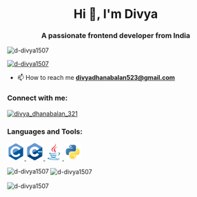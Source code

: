 <h1 align="center">Hi 👋, I'm Divya</h1>
<h3 align="center">A passionate frontend developer from India</h3>

<p align="left"> <img src="https://komarev.com/ghpvc/?username=d-divya1507&label=Profile%20views&color=0e75b6&style=flat" alt="d-divya1507" /> </p>

<p align="left"> <a href="https://github.com/ryo-ma/github-profile-trophy"><img src="https://github-profile-trophy.vercel.app/?username=d-divya1507" alt="d-divya1507" /></a> </p>

- 📫 How to reach me **divyadhanabalan523@gmail.com**

<h3 align="left">Connect with me:</h3>
<p align="left">
<a href="https://instagram.com/divya_dhanabalan_321" target="blank"><img align="center" src="https://raw.githubusercontent.com/rahuldkjain/github-profile-readme-generator/master/src/images/icons/Social/instagram.svg" alt="divya_dhanabalan_321" height="30" width="40" /></a>
</p>

<h3 align="left">Languages and Tools:</h3>
<p align="left"> <a href="https://www.cprogramming.com/" target="_blank" rel="noreferrer"> <img src="https://raw.githubusercontent.com/devicons/devicon/master/icons/c/c-original.svg" alt="c" width="40" height="40"/> </a> <a href="https://www.w3schools.com/cpp/" target="_blank" rel="noreferrer"> <img src="https://raw.githubusercontent.com/devicons/devicon/master/icons/cplusplus/cplusplus-original.svg" alt="cplusplus" width="40" height="40"/> </a> <a href="https://www.java.com" target="_blank" rel="noreferrer"> <img src="https://raw.githubusercontent.com/devicons/devicon/master/icons/java/java-original.svg" alt="java" width="40" height="40"/> </a> <a href="https://www.python.org" target="_blank" rel="noreferrer"> <img src="https://raw.githubusercontent.com/devicons/devicon/master/icons/python/python-original.svg" alt="python" width="40" height="40"/> </a> </p>

<p><img align="left" src="https://github-readme-stats.vercel.app/api/top-langs?username=d-divya1507&show_icons=true&locale=en&layout=compact" alt="d-divya1507" /></p>

<p>&nbsp;<img align="center" src="https://github-readme-stats.vercel.app/api?username=d-divya1507&show_icons=true&locale=en" alt="d-divya1507" /></p>

<p><img align="center" src="https://github-readme-streak-stats.herokuapp.com/?user=d-divya1507&" alt="d-divya1507" /></p>
